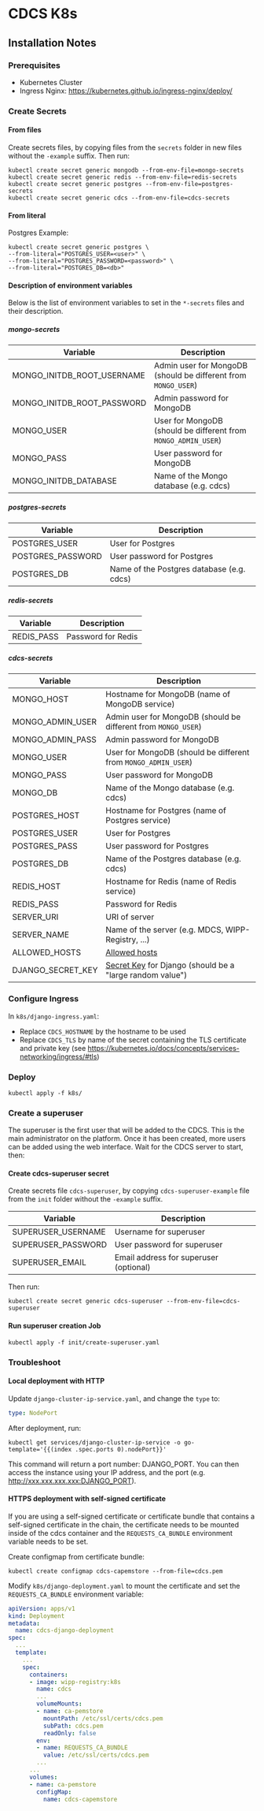 # CDCS K8s

## Installation Notes

### Prerequisites
- Kubernetes Cluster
- Ingress Nginx: https://kubernetes.github.io/ingress-nginx/deploy/

### Create Secrets
#### From files
Create secrets files, by copying files from the `secrets` folder in new files without the `-example` suffix.
Then run:
```shell
kubectl create secret generic mongodb --from-env-file=mongo-secrets
kubectl create secret generic redis --from-env-file=redis-secrets
kubectl create secret generic postgres --from-env-file=postgres-secrets
kubectl create secret generic cdcs --from-env-file=cdcs-secrets
```
#### From literal
Postgres Example:
```shell
kubectl create secret generic postgres \
--from-literal="POSTGRES_USER=<user>" \
--from-literal="POSTGRES_PASSWORD=<password>" \
--from-literal="POSTGRES_DB=<db>"
```

#### Description of environment variables

Below is the list of environment variables to set in the `*-secrets` files and their description.

##### mongo-secrets

| Variable | Description |
| ----------- | ----------- |
| MONGO_INITDB_ROOT_USERNAME      | Admin user for MongoDB (should be different from `MONGO_USER`) |
| MONGO_INITDB_ROOT_PASSWORD      | Admin password for MongoDB |
| MONGO_USER            | User for MongoDB (should be different from `MONGO_ADMIN_USER`) |
| MONGO_PASS            | User password for MongoDB |
| MONGO_INITDB_DATABASE              | Name of the Mongo database (e.g. cdcs) |

##### postgres-secrets

| Variable | Description |
| ----------- | ----------- |
| POSTGRES_USER         | User for Postgres |
| POSTGRES_PASSWORD     | User password for Postgres |
| POSTGRES_DB           | Name of the Postgres database (e.g. cdcs) |

##### redis-secrets

| Variable | Description |
| ----------- | ----------- |
| REDIS_PASS            | Password for Redis |

##### cdcs-secrets

| Variable | Description |
| ----------- | ----------- |
| MONGO_HOST            | Hostname for MongoDB (name of MongoDB service) |
| MONGO_ADMIN_USER      | Admin user for MongoDB (should be different from `MONGO_USER`) |
| MONGO_ADMIN_PASS      | Admin password for MongoDB |
| MONGO_USER            | User for MongoDB (should be different from `MONGO_ADMIN_USER`) |
| MONGO_PASS            | User password for MongoDB |
| MONGO_DB              | Name of the Mongo database (e.g. cdcs) |
| POSTGRES_HOST         | Hostname for Postgres (name of Postgres service) |
| POSTGRES_USER         | User for Postgres |
| POSTGRES_PASS         | User password for Postgres |
| POSTGRES_DB           | Name of the Postgres database (e.g. cdcs) |
| REDIS_HOST            | Hostname for Redis (name of Redis service) |
| REDIS_PASS            | Password for Redis |
| SERVER_URI            | URI of server |
| SERVER_NAME           | Name of the server (e.g. MDCS, WIPP-Registry, ...) |
| ALLOWED_HOSTS         | [Allowed hosts](https://docs.djangoproject.com/en/2.2/ref/settings/#allowed-hosts) |
| DJANGO_SECRET_KEY     | [Secret Key](https://docs.djangoproject.com/en/2.2/howto/deployment/checklist/#secret-key) for Django (should be a "large random value") |

### Configure Ingress

In `k8s/django-ingress.yaml`:
- Replace `CDCS_HOSTNAME` by the hostname to be used
- Replace `CDCS_TLS` by name of the secret containing the TLS certificate and private key (see https://kubernetes.io/docs/concepts/services-networking/ingress/#tls)

### Deploy

```shell
kubectl apply -f k8s/
```

### Create a superuser

The superuser is the first user that will be added to the CDCS. This is the
main administrator on the platform. Once it has been created, more users
can be added using the web interface. Wait for the CDCS server to start, then:

#### Create cdcs-superuser secret
Create secrets file `cdcs-superuser`, by copying `cdcs-superuser-example` file from the `init` folder without the `-example` suffix.

| Variable | Description |
| ----------- | ----------- |
| SUPERUSER_USERNAME        | Username for superuser |
| SUPERUSER_PASSWORD        | User password for superuser |
| SUPERUSER_EMAIL           | Email address for superuser (optional) |

Then run:
```shell
kubectl create secret generic cdcs-superuser --from-env-file=cdcs-superuser
```

#### Run superuser creation Job

```shell
kubectl apply -f init/create-superuser.yaml
```

### Troubleshoot

#### Local deployment with HTTP

Update `django-cluster-ip-service.yaml`, and change the `type` to:
```yaml
type: NodePort
```
After deployment, run:
```shell
kubectl get services/django-cluster-ip-service -o go-template='{{(index .spec.ports 0).nodePort}}'
```

This command will return a port number: DJANGO_PORT.
You can then access the instance using your IP address, and the port (e.g. http://xxx.xxx.xxx.xxx:DJANGO_PORT).

#### HTTPS deployment with self-signed certificate

If you are using a self-signed certificate or certificate bundle that contains a self-signed certificate in the chain, the certificate needs to be mounted inside of the cdcs container and the `REQUESTS_CA_BUNDLE` environment variable needs to be set.

Create configmap from certificate bundle:
```
kubectl create configmap cdcs-capemstore --from-file=cdcs.pem 
```

Modify `k8s/django-deployment.yaml` to mount the certificate and set the `REQUESTS_CA_BUNDLE` environment variable:

```yaml
apiVersion: apps/v1
kind: Deployment
metadata:
  name: cdcs-django-deployment
spec:
  ...
  template:
    ...
    spec:
      containers:
      - image: wipp-registry:k8s
        name: cdcs
        ...
        volumeMounts:
        - name: ca-pemstore
          mountPath: /etc/ssl/certs/cdcs.pem
          subPath: cdcs.pem
          readOnly: false
        env:
        - name: REQUESTS_CA_BUNDLE
          value: /etc/ssl/certs/cdcs.pem
        ...
      ...
      volumes:
      - name: ca-pemstore
        configMap:
          name: cdcs-capemstore
```



